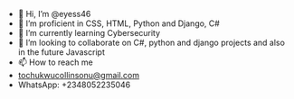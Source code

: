- 👋 Hi, I’m @eyess46
- 👀 I’m proficient in CSS, HTML, Python and Django, C#
- 🌱 I’m currently learning Cybersecurity
- 💞️ I’m looking to collaborate on C#, python and django projects and also in the future Javascript
- 📫 How to reach me
- tochukwucollinsonu@gmail.com
- WhatsApp: +2348052235046

<!---
eyess46/eyess46 is a ✨ special ✨ repository because its `README.md` (this file) appears on your GitHub profile.
You can click the Preview link to take a look at your changes.
--->
